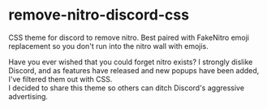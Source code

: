 # remove-nitro-discord-css
CSS theme for discord to remove nitro. Best paired with FakeNitro emoji replacement so you don't run into the nitro wall with emojis.

Have you ever wished that you could forget nitro exists? I strongly dislike Discord, and as features have released and new popups have been added, I've filtered them out with CSS.  
I decided to share this theme so others can ditch Discord's aggressive advertising.
